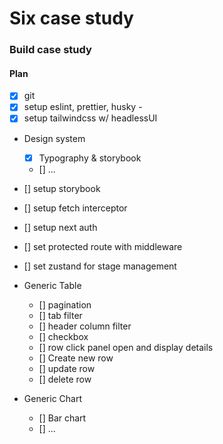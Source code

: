 # Six case study

### Build case study

#### Plan

- [x] git
- [x] setup eslint, prettier, husky -
- [x] setup tailwindcss w/ headlessUI
- Design system
  - [x] Typography & storybook
  - [] ...
- [] setup storybook
- [] setup fetch interceptor
- [] setup next auth
- [] set protected route with middleware
- [] set zustand for stage management

- Generic Table
  - [] pagination
  - [] tab filter
  - [] header column filter
  - [] checkbox
  - [] row click panel open and display details
  - [] Create new row
  - [] update row
  - [] delete row
- Generic Chart
  - [] Bar chart
  - [] ...
